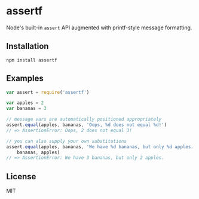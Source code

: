 # assertf

Node's built-in `assert` API augmented with printf-style message formatting.

## Installation

```
npm install assertf
```

## Examples

```js
var assert = require('assertf')

var apples = 2
var bananas = 3

// message vars are automatically positioned appropriately
assert.equal(apples, bananas, 'Oops, %d does not equal %d!')
// => AssertionError: Oops, 2 does not equal 3!

// you can also supply your own substitutions
assert.equal(apples, bananas, 'We have %d bananas, but only %d apples.',
    bananas, apples)
// => AssertionError: We have 3 bananas, but only 2 apples.
```

## License

MIT
